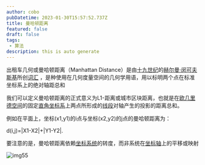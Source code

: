 ```yaml
---
author: cobo
pubDatetime: 2023-01-30T15:57:52.737Z
title: 曼哈顿距离
featured: false
draft: false
tags:
 - 算法
description: this is auto generate
---
```

出租车几何或曼哈顿距离（Manhattan Distance）是由[十九世纪](https://baike.baidu.com/item/%E5%8D%81%E4%B9%9D%E4%B8%96%E7%BA%AA/9848425?fromModule=lemma_inlink)的[赫尔曼·闵可夫斯基](https://baike.baidu.com/item/%E8%B5%AB%E5%B0%94%E6%9B%BC%C2%B7%E9%97%B5%E5%8F%AF%E5%A4%AB%E6%96%AF%E5%9F%BA/2190573?fromModule=lemma_inlink)所创[词汇](https://baike.baidu.com/item/%E8%AF%8D%E6%B1%87/1890163?fromModule=lemma_inlink) ，是种使用在几何度量空间的几何学用语，用以标明两个点在标准坐标系上的绝对轴距总和

我们可以定义曼哈顿距离的正式意义为L1-距离或城市区块距离，也就是在[欧几里德空间](https://baike.baidu.com/item/%E6%AC%A7%E5%87%A0%E9%87%8C%E5%BE%B7%E7%A9%BA%E9%97%B4?fromModule=lemma_inlink)的固定[直角坐标系](https://baike.baidu.com/item/%E7%9B%B4%E8%A7%92%E5%9D%90%E6%A0%87%E7%B3%BB?fromModule=lemma_inlink)上两点所形成的[线段](https://baike.baidu.com/item/%E7%BA%BF%E6%AE%B5?fromModule=lemma_inlink)对轴产生的投影的距离总和。

例如在平面上，坐标(x1,y1)的i点与坐标(x2,y2)的j点的曼哈顿距离为：

d(i,j)=|X1-X2|+|Y1-Y2|.

要注意的是，曼哈顿距离依赖[坐标系统](https://baike.baidu.com/item/%E5%9D%90%E6%A0%87%E7%B3%BB%E7%BB%9F?fromModule=lemma_inlink)的转度，而非系统在[坐标轴](https://baike.baidu.com/item/%E5%9D%90%E6%A0%87%E8%BD%B4?fromModule=lemma_inlink)上的平移或映射

![img55](@assets/images/img55.jpeg)